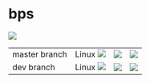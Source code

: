 # bps

<p align="left"><img src="artwork/logo.small.png"></p>
<b>
<table>
    <tr>
        <td>
            master branch
        </td>
        <td>
            Linux <a href="https://travis-ci.org/lysevi/bps"><img src="https://travis-ci.org/lysevi/bps.svg?branch=master"></a>
        </td>
        <td>
            <a href="https://coveralls.io/github/lysevi/bps?branch=master"><img src="https://coveralls.io/repos/github/lysevi/bps/badge.svg?branch=master"></a>
        </td>
        <td>
            <a href="https://codecov.io/gh/lysevi/bps"><img src="https://codecov.io/gh/lysevi/bps/branch/bps/graph/badge.svg"></a>
        </td>
    </tr>
    <tr>
        <td>
            dev branch
        </td>
        <td>
            Linux <a href="https://travis-ci.org/lysevi/bps"><img src="https://travis-ci.org/lysevi/bps.svg?branch=dev"></a>
        </td>
        <td>
            <a href="https://coveralls.io/github/lysevi/bps?branch=dev"><img src="https://coveralls.io/repos/github/lysevi/bps/badge.svg?branch=dev"></a>
        </td>
        <td>
            <a href="https://codecov.io/gh/lysevi/bps"><img src="https://codecov.io/gh/lysevi/bps/branch/master/graph/badge.svg"></a>
        </td>
    </tr>
</table>
</b>

